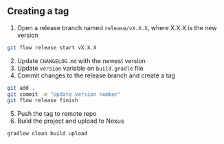 ## Creating a tag

1. Open a release branch named ``release/vX.X.X``, where X.X.X is the new version  
```sh
git flow release start vX.X.X
```
2. Update ``CHANGELOG.md`` with the newest version
3. Update ``version`` variable on ``build.gradle`` file
4. Commit changes to the release branch and create a tag
```sh
git add .
git commit -m "Update version number"
git flow release finish
```
5. Push the tag to remote repo
6. Build the project and upload to Nexus
```sh
gradlew clean build upload
```
